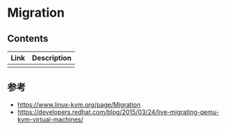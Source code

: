 # Migration


## Contents
| Link | Description |
| --- | --- |
| | |


## 参考
* https://www.linux-kvm.org/page/Migration
* https://developers.redhat.com/blog/2015/03/24/live-migrating-qemu-kvm-virtual-machines/
